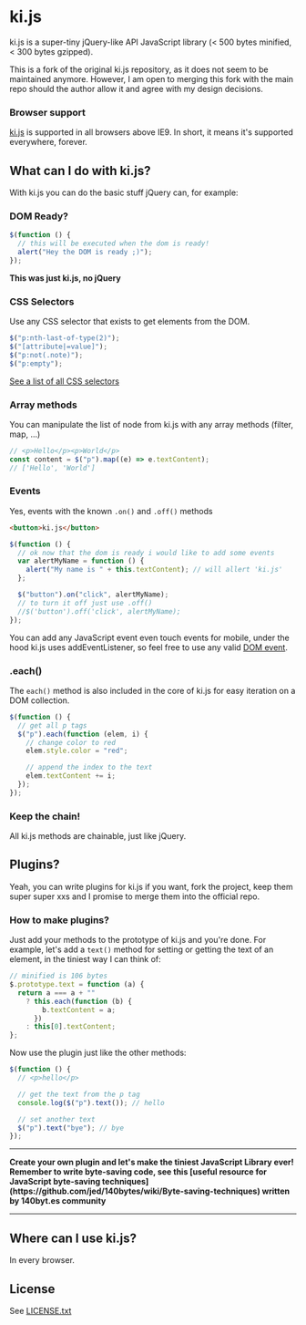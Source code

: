 # ki.js

ki.js is a super-tiny jQuery-like API JavaScript library (< 500 bytes minified, < 300 bytes gzipped).

This is a fork of the original ki.js repository, as it does not seem to be maintained anymore. However, I am open to merging this fork with the main repo should the author allow it and agree with my design decisions.

### Browser support

[ki.js](https://github.com/Atmos4/ki.js/blob/master/ki.js) is supported in all browsers above IE9. In short, it means it's supported everywhere, forever.

## What can I do with ki.js?

With ki.js you can do the basic stuff jQuery can, for example:

### DOM Ready?

```js
$(function () {
  // this will be executed when the dom is ready!
  alert("Hey the DOM is ready ;)");
});
```

**This was just ki.js, no jQuery**

### CSS Selectors

Use any CSS selector that exists to get elements from the DOM.

```js
$("p:nth-last-of-type(2)");
$("[attribute|=value]");
$("p:not(.note)");
$("p:empty");
```

[See a list of all CSS selectors](https://drafts.csswg.org/selectors-3/#selectors)

### Array methods

You can manipulate the list of node from ki.js with any array methods (filter, map, ...)

```js
// <p>Hello</p><p>World</p>
const content = $("p").map((e) => e.textContent);
// ['Hello', 'World']
```

### Events

Yes, events with the known `.on()` and `.off()` methods

```html
<button>ki.js</button>
```

```js
$(function () {
  // ok now that the dom is ready i would like to add some events
  var alertMyName = function () {
    alert("My name is " + this.textContent); // will allert 'ki.js'
  };

  $("button").on("click", alertMyName);
  // to turn it off just use .off()
  //$('button').off('click', alertMyName);
});
```

You can add any JavaScript event even touch events for mobile, under the hood ki.js uses addEventListener, so feel free to use any valid [DOM event](https://developer.mozilla.org/en-US/docs/Web/Events).

### .each()

The `each()` method is also included in the core of ki.js for easy iteration on a DOM collection.

```js
$(function () {
  // get all p tags
  $("p").each(function (elem, i) {
    // change color to red
    elem.style.color = "red";

    // append the index to the text
    elem.textContent += i;
  });
});
```

### Keep the chain!

All ki.js methods are chainable, just like jQuery.

## Plugins?

Yeah, you can write plugins for ki.js if you want, fork the project, keep them super super xxs and I promise to merge them into the official repo.

### How to make plugins?

Just add your methods to the prototype of ki.js and you're done.
For example, let's add a `text()` method for setting or getting the text of an element, in the tiniest way I can think of:

```js
// minified is 106 bytes
$.prototype.text = function (a) {
  return a === a + ""
    ? this.each(function (b) {
        b.textContent = a;
      })
    : this[0].textContent;
};
```

Now use the plugin just like the other methods:

```js
$(function () {
  // <p>hello</p>

  // get the text from the p tag
  console.log($("p").text()); // hello

  // set another text
  $("p").text("bye"); // bye
});
```

<hr>
<strong>Create your own plugin and let's make the tiniest JavaScript Library ever!
Remember to write byte-saving code, see this [useful resource for JavaScript byte-saving techniques](https://github.com/jed/140bytes/wiki/Byte-saving-techniques) written by 140byt.es community</strong>
<hr>

## Where can I use ki.js?

In every browser.

## License

See [LICENSE.txt](https://raw.github.com/dciccale/ki.js/master/LICENSE.txt)
